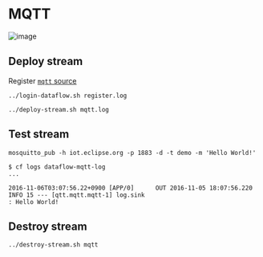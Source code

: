 # MQTT

![image](https://cloud.githubusercontent.com/assets/106908/20032251/8d9d2906-a3c9-11e6-8ed0-1f18bebb1f7b.png)

## Deploy stream

Register [`mqtt` source](https://github.com/making/spring-cloud-starter-stream-source-mqtt)

``` shell
../login-dataflow.sh register.log
```

``` shell
../deploy-stream.sh mqtt.log
```

## Test stream

``` shell
mosquitto_pub -h iot.eclipse.org -p 1883 -d -t demo -m 'Hello World!'
```

``` console
$ cf logs dataflow-mqtt-log
...

2016-11-06T03:07:56.22+0900 [APP/0]      OUT 2016-11-05 18:07:56.220  INFO 15 --- [qtt.mqtt.mqtt-1] log.sink                                 : Hello World!
```

## Destroy stream

``` shell
../destroy-stream.sh mqtt
```
